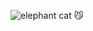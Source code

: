 ![elephant cat 😼](https://user-images.githubusercontent.com/46171121/172031913-9762f5cf-ea46-4d08-976a-d9d7a304eed5.png)
